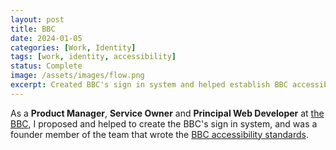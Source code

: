 ```yaml
---
layout: post
title: BBC
date: 2024-01-05
categories: [Work, Identity]
tags: [work, identity, accessibility]
status: Complete
image: /assets/images/flow.png
excerpt: Created BBC's sign in system and helped establish BBC accessibility standards as Product Manager, Service Owner and Principal Web Developer.
---
```


As a **Product Manager**, **Service Owner** and **Principal Web Developer** at [the BBC](https://www.bbc.co.uk), I proposed and helped to create the BBC's sign in system, and was a founder member of the team that wrote the [BBC accessibility standards](https://www.bbc.co.uk/accessibility/). 